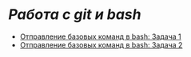 # ___Работа с git и bash___
* [Отправление базовых команд в bash: Задача 1](https://github.com/keneshova14/git_bash/blob/main/bash1.txt)
* [Отправление базовых команд в bash: Задача 2](https://github.com/keneshova14/git_bash/blob/main/bash2.txt)
